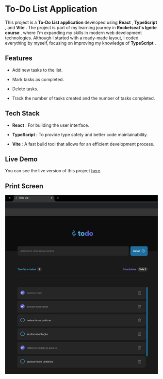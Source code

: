 # To-Do List Application 
This project is a **To-Do List application**  developed using **React** , **TypeScript** , and **Vite** . The project is part of my learning journey in **Rocketseat's Ignite course** , where I'm expanding my skills in modern web development technologies. Although I started with a ready-made layout, I coded everything by myself, focusing on improving my knowledge of **TypeScript** .
## Features 

- Add new tasks to the list.

- Mark tasks as completed.

- Delete tasks.

- Track the number of tasks created and the number of tasks completed.

## Tech Stack 
 
- **React** : For building the user interface.
 
- **TypeScript** : To provide type safety and better code maintainability.
 
- **Vite** : A fast build tool that allows for an efficient development process.

## Live Demo
You can see the live version of this project [here](https://vitor-martini.github.io/to-do-list).

## Print Screen
![Home Page](./src/assets/home-page.png)